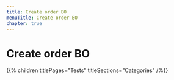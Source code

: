 ```yaml
---
title: Create order BO
menuTitle: Create order BO
chapter: true
---
```


# Create order BO

{{% children titlePages="Tests" titleSections="Categories" /%}}